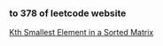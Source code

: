 ### to 378 of leetcode website

[Kth Smallest Element in a Sorted Matrix](https://leetcode-cn.com/problems/kth-smallest-element-in-a-sorted-matrix/)